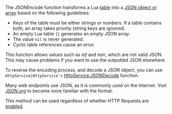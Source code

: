 The JSONEncode function transforms a Lua [table](http://robloxdev.com/articles/Table) into a [JSON object or array](http://robloxdev.com/articles/JSON-Storage-Format) based on the following guidelines:

*   Keys of the table must be either strings or numbers. If a table contains both, an array takes priority (string keys are ignored).
*   An empty Lua table `{}` generates an empty JSON array.
*   The value `nil` is never generated.
*   Cyclic table references cause an error.

This function allows values such as _inf_ and _nan_, which are not valid JSON. This may cause problems if you want to use the outputted JSON elsewhere.

To reverse the encoding process, and decode a JSON object, you can use `HttpService|HttpService's` [HttpService:JSONDecode](https://developer.roblox.com/en-us/api-reference/function/HttpService/JSONDecode) function.

Many web endpoints use JSON, as it is commonly used on the Internet. Visit [JSON.org](http://robloxdev.com/articles/JSON-Storage-Format) to become more familiar with the format.

This method can be used regardless of whether HTTP Requests are [enabled](https://developer.roblox.com/en-us/api-reference/property/HttpService/HttpEnabled).